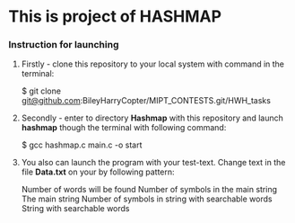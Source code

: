 # This is project of HASHMAP

### Instruction for launching
1.  Firstly - clone this repository to your local system with command in the terminal:

    $ git clone git@github.com:BileyHarryCopter/MIPT_CONTESTS.git/HWH_tasks

2.  Secondly - enter to directory **Hashmap** with this repository and launch **hashmap** though the terminal with following command:

    $ gcc hashmap.c main.c -o start

3.  You also can launch the program with your test-text. Change text in the file **Data.txt** on your by following pattern:

    Number of words will be found
    Number of symbols in the main string
    The main string
    Number of symbols in string with searchable words
    String with searchable words
